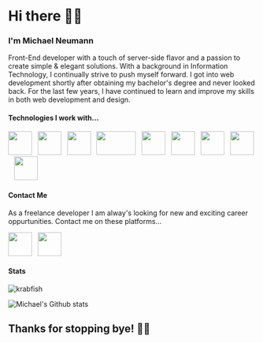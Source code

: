 # Hi there 👋🏻

### I'm Michael Neumann
Front-End developer with a touch of server-side flavor and a passion to create simple & elegant solutions. With a background in Information Technology, I continually strive to push myself forward. I got into web development shortly after obtaining my bachelor's degree and never looked back. For the last few years, I have continued to learn and improve my skills in both web development and design.

#### Technologies I work with...
<p align="left">
    <img src="https://cdn.jsdelivr.net/npm/programming-languages-logos/src/html/html.png" height="48" width="48">&nbsp;&nbsp;
    <img src="https://cdn.jsdelivr.net/npm/programming-languages-logos/src/css/css.png" height="48" width="48">&nbsp;&nbsp;
    <img src="https://cdn.jsdelivr.net/npm/programming-languages-logos/src/javascript/javascript.png" height="48" width="48">&nbsp;&nbsp;
    <img src="https://emberjs.com/images/ember-logo.svg" height="48" width="80">&nbsp;&nbsp;
    <img src="https://vuejs.org/images/logo.png" height="48" width="48">&nbsp;&nbsp;
    <img src="https://sass-lang.com/assets/img/logos/logo-b6e1ef6e.svg" height="48" width="48">&nbsp;&nbsp;
    <img src="https://nodejs.org/static/images/logos/nodejs-new-pantone-black.svg" height="48" width="">&nbsp;&nbsp;
    <img src="https://webassets.mongodb.com/_com_assets/cms/MongoDB_Logo_FullColorBlack_RGB-4td3yuxzjs.png" height="48" width="">&nbsp;&nbsp;
    <img src="https://cdn.jsdelivr.net/npm/simple-icons@3.0.1/icons/linux.svg" height="48" width="48">&nbsp;&nbsp;
</p>

#### Contact Me

As a freelance developer I am alway's looking for new and exciting career oppurtunities. Contact me on these platforms...

<p align="left">
<a href="https://twitter.com/krabfish"><img src="https://cdn.jsdelivr.net/npm/simple-icons@3.0.1/icons/twitter.svg" height="48" width="48"></a>&nbsp;&nbsp;
<a href="https://linkedin.com/in/krabfish"><img src="https://cdn.jsdelivr.net/npm/simple-icons@3.0.1/icons/linkedin.svg" height="48" width="48"></a>
</p>


#### Stats
<img src="https://komarev.com/ghpvc/?username=krabfish" alt="krabfish" />

![Michael's Github stats](https://github-readme-stats.vercel.app/api?username=krabfish&show_icons=true)

## Thanks for stopping bye! 👋🏻
